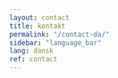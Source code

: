 ```yaml
---
layout: contact
title: kontakt
permalink: "/contact-da/"
sidebar: "language_bar"
lang: dansk
ref: contact
--- 
```

